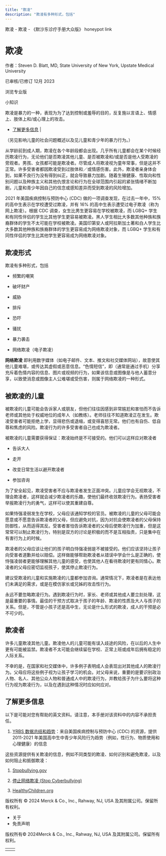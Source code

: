 ```yaml
---
title: "欺凌"
description: "欺凌有多种形式，包括"
---
```


﻿欺凌 \- 欺凌 \- 《默沙东诊疗手册大众版》 honeypot link

# 欺凌

作者：Steven D. Blatt, MD, State University of New York, Upstate Medical University

已审核/已修订 12月 2023

浏览专业版

小知识

欺凌是暴力的一种，表现为为了达到控制或羞辱的目的，反复施以言语上、情感上、肢体上和/或心理上的攻击。

- [了解更多信息](#了解更多信息_v16231158_zh) \|

（另见影响儿童的社会问题概述以及见儿童和青少年的暴力行为。）

从学龄前到成人期，欺凌在各个年龄段都会出现。几乎所有儿童都会在某个时候经历欺凌行为，无论他们是否欺凌其他儿童、是否被欺凌和/或是否是他人受欺凌的旁观者。男孩、女孩都可能是欺凌者。尽管成人将欺凌视为童年常事，但是这并不正常。许多受害者都因欺凌受到过肢体和／或情感伤害。此外，欺凌者亲身体会到，如果不良行为没有得到纠正，就会导致暴力加剧。随着生殖健康、性取向和性别问题以及种族主义和其他仇恨言论和行为在全球范围内引起的紧张情绪不断加剧，儿童和青少年因自己的信念或感知差异而受到欺凌的风险增加。

2021 年美国疾病控制与预防中心 (CDC) 做的一项调查发现，在过去一年中，15% 的高中生表示在学校遭受过欺凌，并有 16% 的高中生表示遭受过电子欺凌（称为网上欺凌）。根据 CDC 调查，女生比男生更容易在学校被欺凌，而 LGBQ+ 学生和有同性伴侣的学生比其他学生更容易被欺凌。黑人学生相比大多数其他种族和族裔群体的学生不太可能在学校被欺凌。美国印第安人或阿拉斯加土著和白人学生比大多数其他种族和族裔群体的学生更容易成为网络欺凌对象，而 LGBQ+ 学生和有同性伴侣的学生比其他学生更容易成为网络欺凌对象。

## 欺凌形式

欺凌有多种形式，包括

- 频繁的嘲笑

- 破坏财产

- 威胁

- 排斥

- 恐吓

- 骚扰

- 暴力袭击

- 网络欺凌（电子欺凌）


**网络欺凌** 即利用数字媒体（如电子邮件、文本、推文和社交媒体网站），故意使其他儿童难堪，或传达其虚假或恶意信息。“色情短信”，即（通常是通过手机）分享充斥着色情内容的信息、图片或视频的行为，如果该信息或图像是与他人蓄意分享，以致使消息或图像主人公难堪或受伤害，则属于网络欺凌的一种形式。

## 被欺凌的儿童

被欺凌的儿童可能会告诉家人或朋友，但他们往往因感到非常尴尬和害怕而不告诉老师或其他处于权威地位的成年人（如教练）。老师往往不知道欺凌正在发生。欺凌受害者可能拒绝上学，显得悲伤或退缩，或变得喜怒无常。他们也有自伤、低自尊和焦虑的风险。欺凌行为的许多受害者自己也成为欺凌者。

被欺凌的儿童需要获得保证：欺凌始终是不可接受的。他们可以这样应对欺凌者

- 告诉大人

- 走开

- 改变日常生活以避开欺凌者

- 参加咨询


为了安全起见，欺凌受害者不应与欺凌者发生正面冲突。儿童应学会无视欺凌，不理会欺凌者，这样就会减少欺凌者的乐趣，使他们最终收敛欺凌行为。表扬受害者举报欺凌行为的勇气，这样可以使其重建自尊。

如果恃强凌弱发生在学校，父母应该通知学校的官员。被欺凌的儿童的父母可能会愿意或不愿意告诉欺凌者的父母，但应避免对抗，因为对抗会使欺凌者的父母保持防御性，从而适得其反。受害者害怕告诉欺凌者的父母后使欺凌行为加重，但是这常常可以制止欺凌行为，特别是双方的讨论是积极的而不是互相指责，只是集中在有害行为上的时候。

欺凌者的父母应该让他们的孩子明白恃强凌弱是不被接受的。他们应该坚持让孩子向受害者道歉并给以赔偿。这样做能够帮助欺凌者从错误中学会什么是正确的，使恃强凌弱者更能够理解其他儿童的感受，也使其他人在看待欺凌时更有同情心。欺凌者的父母应密切监视孩子，使其停止欺凌行为。

建议受欺凌的儿童和实施欺凌的儿童都参加咨询。通常情况下，欺凌者是在表达他们未满足的需求，或是在模仿家长或兄姊的攻击性行为。

永远不要忽略欺凌行为。遇到欺凌行为时，家长、老师或其他成人要立刻处理，这是最重要的事情。最佳的干预方式取决于孩子的年龄、欺凌的性质及大人与孩子的关系。但是，不管是小孩子还是高中生，无论是什么形式的欺凌，成人的干预是必不可少的。

## 欺凌者

许多儿童欺凌其他儿童。欺凌他人的儿童可能有误入歧途的风险，在以后的人生中更有可能被监禁。欺凌者不太可能会继续留在学校、正常上班或成年后拥有稳定的人际关系。

不幸的是，在国家和社交媒体中，许多例子表明成人会表现出对其他成人的欺凌行为。父母应将这些例子视为让孩子学习的机会。对父母来说，重要的是要识别政治人物、名人、其他公众人物和普通成人中的欺凌行为，并教给孩子为什么要将这种行为视为欺凌行为，以及在遇到这种情况时应如何应对。

## 了解更多信息

以下是可能对您有帮助的英文资料。请注意，本手册对该资料中的内容不承担责任。

1. [YRBS 数据总结和趋势](https://www.cdc.gov/healthyyouth/data/yrbs/yrbs_data_summary_and_trends.htm)：来自美国疾病控制与预防中心 (CDC) 的资源，提供 2011-2021 年美国高中生中青少年风险行为趋势（例如，性行为、物质使用和心理健康）的信息


这些资源提供有关欺凌的信息，例如不同类型的欺凌、如何识别和避免欺凌，以及如何阻止和抵御欺凌：

1. [Stopbullying.gov](http://www.stopbullying.gov/)

2. [停止网络欺凌 (Stop Cyberbullying)](http://www.wiredsafety.com/)

3. [HealthyChildren.org](http://www.healthychildren.org/English/safety-prevention/at-play/Pages/Avoiding-Bullying.aspx)




版权所有 © 2024
Merck & Co., Inc., Rahway, NJ, USA 及其附属公司。保留所有权利。

- 关于
- 免责声明

版权所有© 2024Merck & Co., Inc., Rahway, NJ, USA 及其附属公司。保留所有权利。

|     |     |
| --- | --- |
|  |  |